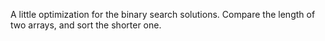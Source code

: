 A little optimization for the binary search solutions. Compare the length of two arrays, and sort the shorter one.